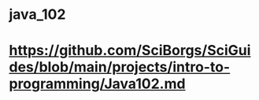 # java_102
# https://github.com/SciBorgs/SciGuides/blob/main/projects/intro-to-programming/Java102.md
